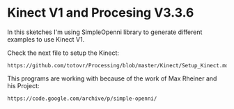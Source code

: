 # Kinect V1 and Procesing V3.3.6

In this sketches I'm using SimpleOpenni library to generate different
examples to use Kinect V1.

Check the next file to setup the Kinect:

    https://github.com/totovr/Processing/blob/master/Kinect/Setup_Kinect.md

This programs are working with because of the work of Max Rheiner and his Project:

    https://code.google.com/archive/p/simple-openni/

